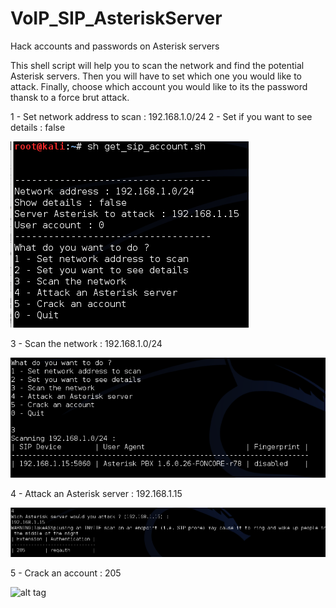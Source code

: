# VoIP_SIP_AsteriskServer
Hack accounts and passwords on Asterisk servers

This shell script will help you to scan the network and find the potential Asterisk servers.
Then you will have to set which one you would like to attack.
Finally, choose which account you would like to its the password thansk to a force brut attack.

1 - Set network address to scan : 192.168.1.0/24
2 - Set if you want to see details : false

![alt tag](/screenshot/01.png)

3 - Scan the network : 192.168.1.0/24

![alt tag](/screenshot/02.png)

4 - Attack an Asterisk server : 192.168.1.15

![alt tag](/screenshot/03.png)

5 - Crack an account : 205

![alt tag](/screenshot/05.png)
